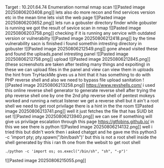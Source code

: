 Target : 10.201.64.74
Enumeration
normal nmap scan 
![[Pasted image 20250806203408.png]]
lets also do more recon and find services version etc
in the mean time lets visit the web page
![[Pasted image 20250806203652.png]]
lets run a gobuster directory finder
while gobuster is running we got the result of sevice scan in nmap
![[Pasted image 20250806203758.png]]
checking if it is running any service with outdated version or vulnerabilty
![[Pasted image 20250806212418.png]]
by the time vulnerability sacn is finished i found somethin intresting directory in gobuster
![[Pasted image 20250806212549.png]]
gone ahead visited these and found the uploads,panel intresting
panel
![[Pasted image 20250806212758.png]]
upload
![[Pasted image 20250806212845.png]]
(these screenshots are taken after testing many things and expoiting)
in these we can upload files in the panel and view can view them in uploads
the hint from TryHackMe gives us a hint that it has something to do with PHP reverse shell and also we need to bypass file upload sanitation
![[Pasted image 20250806213258.png]]
https://www.revshells.com/
i used this online reverse shell generator to generate reverse shell
after trying the php reverse shell one by one the 2nd php reverse shell of pentest mokeys worked
and running a netcat listener we get a reverse shell
but it ain't a root shell 
we need to get root privilage
there is a hint in the the room
![[Pasted image 20250806213741.png]]
well it just fetches the file that has SUID bit set 
![[Pasted image 20250806213940.png]]
we can see if something will give us privilage escalation through this page
https://gtfobins.github.io/
in this we see there is python
![[Pasted image 20250806214132.png]]
well i tried this but didn't work
then i asked chatgpt and he gave me this 
python3 -c 'import pty; pty.spawn("/bin/bash")'
but this is not a root shell inside the shell generated by this i ran th one from the websit to get root shell 
```
./python -c 'import os; os.execl("/bin/sh", "sh", "-p")'
```
![[Pasted image 20250806215055.png]]
